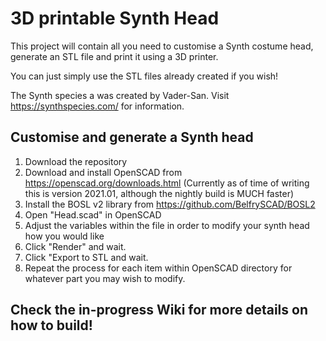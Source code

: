 # 3D printable Synth Head

This project will contain all you need to customise a Synth costume head, generate an STL file and print it using a 3D printer.

You can just simply use the STL files already created if you wish!

The Synth species a was created by Vader-San. Visit https://synthspecies.com/ for information.

## Customise and generate a Synth head
1. Download the repository
2. Download and install OpenSCAD from https://openscad.org/downloads.html (Currently as of time of writing this is version 2021.01, although the nightly build is MUCH faster)
3. Install the BOSL v2 library from https://github.com/BelfrySCAD/BOSL2
4. Open "Head.scad" in OpenSCAD
5. Adjust the variables within the file in order to modify your synth head how you would like
6. Click "Render" and wait.
7. Click "Export to STL and wait.
8. Repeat the process for each item within OpenSCAD directory for whatever part you may wish to modify.

## Check the in-progress Wiki for more details on how to build!
